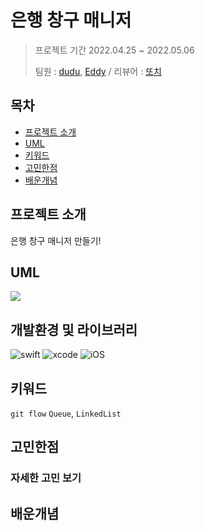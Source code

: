 # 은행 창구 매니저

>프로젝트 기간 2022.04.25 ~ 2022.05.06
>
>팀원 : [dudu](https://github.com), [Eddy](https://github.com/kimkyunghun3) / 리뷰어 : [또치](https://github.com/TTOzzi)

## 목차

- [프로젝트 소개](#프로젝트-소개)
- [UML](#UML)
- [키워드](#키워드)
- [고민한점](#고민한점)
- [배운개념](#배운개념)

## 프로젝트 소개
은행 창구 매니저 만들기!

## UML

![](https://i.imgur.com/ssSDcmM.png)


## 개발환경 및 라이브러리
![swift](https://img.shields.io/badge/swift-5.6-orange)
![xcode](https://img.shields.io/badge/Xcode-13.3-blue)
![iOS](https://img.shields.io/badge/iOS-14.0-yellow)

## 키워드
`git flow` `Queue`, `LinkedList`

## 고민한점


### 자세한 고민 보기


## 배운개념
